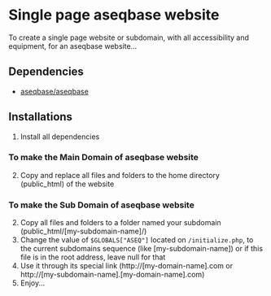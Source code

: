 # Single page aseqbase website
To create a single page website or subdomain, with all accessibility and equipment, for an aseqbase website...
## Dependencies
* <a href="http://github.com//aseqbase/aseqbase">aseqbase/aseqbase</a>
## Installations
1. Install all dependencies
  ### To make the Main Domain of aseqbase website
  2. Copy and replace all files and folders to the home directory (public_html) of the website
  ### To make the Sub Domain of aseqbase website
  2. Copy all files and folders to a folder named your subdomain (public_html/[my-subdomain-name]/)
3. Change the value of `$GLOBALS["ASEQ"]` located on `/initialize.php`, to the current subdomains sequence (like [my-subdomain-name]) or if this file is in the root address, leave null for that
4. Use it through its special link (http://[my-domain-name].com or http://[my-subdomain-name].[my-domain-name].com)
5. Enjoy...
